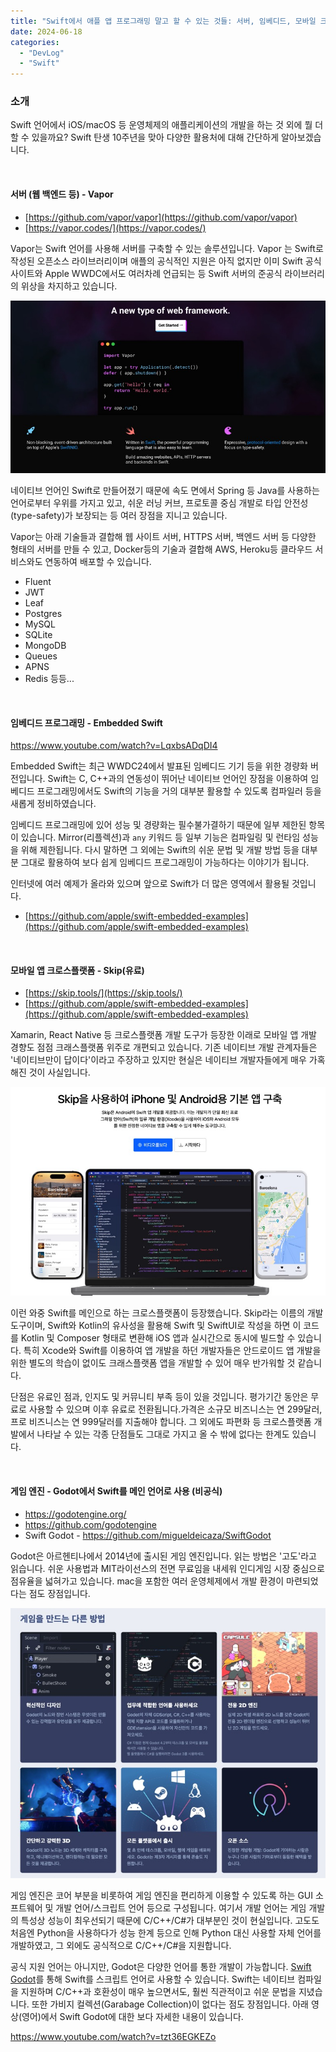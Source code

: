 ```yaml
---
title: "Swift에서 애플 앱 프로그래밍 말고 할 수 있는 것들: 서버, 임베디드, 모바일 크로스플랫폼, 게임 엔진 등"
date: 2024-06-18
categories: 
  - "DevLog"
  - "Swift"
---
```


### **소개**

Swift 언어에서 iOS/macOS 등 운영체제의 애플리케이션의 개발을 하는 것 외에 뭘 더 할 수 있을까요? Swift 탄생 10주년을 맞아 다양한 활용처에 대해 간단하게 알아보겠습니다.

 

#### **서버 (웹 백엔드 등) - Vapor**

- [https://github.com/vapor/vapor](https://github.com/vapor/vapor)
- [https://vapor.codes/](https://vapor.codes/)

Vapor는 Swift 언어를 사용해 서버를 구축할 수 있는 솔루션입니다. Vapor 는 Swift로 작성된 오픈소스 라이브러리이며 애플의 공식적인 지원은 아직 없지만 이미 Swift 공식 사이트와 Apple WWDC에서도 여러차례 언급되는 등 Swift 서버의 준공식 라이브러리의 위상을 차지하고 있습니다.

 ![](/assets/img/wp-content/uploads/2024/06/스크린샷-2024-06-18-오후-9.06.08.jpg)

네이티브 언어인 Swift로 만들어졌기 때문에 속도 면에서 Spring 등 Java를 사용하는 언어로부터 우위를 가지고 있고, 쉬운 러닝 커브, 프로토콜 중심 개발로 타입 안전성(type-safety)가 보장되는 등 여러 장점을 지니고 있습니다.

Vapor는 아래 기술들과 결합해 웹 사이트 서버, HTTPS 서버, 백엔드 서버 등 다양한 형태의 서버를 만들 수 있고, Docker등의 기술과 결합해 AWS, Heroku등 클라우드 서비스와도 연동하여 배포할 수 있습니다.

- Fluent
- JWT
- Leaf
- Postgres
- MySQL
- SQLite
- MongoDB
- Queues
- APNS
- Redis 등등...

 

#### **임베디드 프로그래밍 - Embedded Swift**

https://www.youtube.com/watch?v=LqxbsADqDI4

Embedded Swift는 최근 WWDC24에서 발표된 임베디드 기기 등을 위한 경량화 버전입니다. Swift는 C, C++과의 연동성이 뛰어난 네이티브 언어인 장점을 이용하여 임베디드 프로그래밍에서도 Swift의 기능을 거의 대부분 활용할 수 있도록 컴파일러 등을 새롭게 정비하였습니다.

임베디드 프로그래밍에 있어 성능 및 경량화는 필수불가결하기 때문에 일부 제한된 항목이 있습니다. Mirror(리플렉션)과 `any` 키워드 등 일부 기능은 컴파일링 및 런타임 성능을 위해 제한됩니다. 다시 말하면 그 외에는 Swift의 쉬운 문법 및 개발 방법 등을 대부분 그대로 활용하여 보다 쉽게 임베디드 프로그래밍이 가능하다는 이야기가 됩니다.

인터넷에 여러 예제가 올라와 있으며 앞으로 Swift가 더 많은 영역에서 활용될 것입니다.

- [https://github.com/apple/swift-embedded-examples](https://github.com/apple/swift-embedded-examples)

 

#### **모바일 앱 크로스플랫폼 - Skip(유료)**

- [https://skip.tools/](https://skip.tools/)
- [https://github.com/apple/swift-embedded-examples](https://github.com/apple/swift-embedded-examples)

Xamarin, React Native 등 크로스플랫폼 개발 도구가 등장한 이래로 모바일 앱 개발 경향도 점점 크래스플랫폼 위주로 개편되고 있습니다. 기존 네이티브 개발 관계자들은 '네이티브만이 답이다'이라고 주장하고 있지만 현실은 네이티브 개발자들에게 매우 가혹해진 것이 사실입니다.

 ![](/assets/img/wp-content/uploads/2024/06/스크린샷-2024-06-18-오후-9.08.55.jpg)

이런 와중 Swift를 메인으로 하는 크로스플랫폼이 등장했습니다. Skip라는 이름의 개발 도구이며, Swift와 Kotlin의 유사성을 활용해 Swift 및 SwiftUI로 작성을 하면 이 코드를 Kotlin 및 Composer 형태로 변환해 iOS 앱과 실시간으로 동시에 빌드할 수 있습니다. 특히 Xcode와 Swift를 이용하여 앱 개발을 하던 개발자들은 안드로이드 앱 개발을 위한 별도의 학습이 없이도 크래스플랫폼 앱을 개발할 수 있어 매우 반가워할 것 같습니다.

단점은 유료인 점과, 인지도 및 커뮤니티 부족 등이 있을 것입니다. 평가기간 동안은 무료로 사용할 수 있으며 이후 유료로 전환됩니다.가격은 소규모 비즈니스는 연 299달러, 프로 비즈니스는 연 999달러를 지출해야 합니다. 그 외에도 파편화 등 크로스플랫폼 개발에서 나타날 수 있는 각종 단점들도 그대로 가지고 올 수 밖에 없다는 한계도 있습니다.

 

#### **게임 엔진 - Godot에서 Swift를 메인 언어로 사용 (비공식)**

- https://godotengine.org/
- https://github.com/godotengine
- Swift Godot - https://github.com/migueldeicaza/SwiftGodot

Godot은 아르헨티나에서 2014년에 출시된 게임 엔진입니다. 읽는 방법은 '고도'라고 읽습니다. 쉬운 사용법과 MIT라이선스의 전면 무료임을 내세워 인디게임 시장 중심으로 점유율을 넓혀가고 있습니다. mac을 포함한 여러 운영체제에서 개발 환경이 마련되었다는 점도 장점입니다.

 ![](/assets/img/wp-content/uploads/2024/06/스크린샷-2024-06-18-오후-9.10.05.jpg)

게임 엔진은 코어 부분을 비롯하여 게임 엔진을 편리하게 이용할 수 있도록 하는 GUI 소프트웨어 및 개발 언어/스크립트 언어 등으로 구성됩니다. 여기서 개발 언어는 게임 개발의 특성상 성능이 최우선되기 때문에 C/C++/C#가 대부분인 것이 현실입니다. 고도도 처음엔 Python을 사용하다가 성능 한계 등으로 인해 Python 대신 사용할 자체 언어를 개발하였고, 그 외에도 공식적으로 C/C++/C#을 지원합니다.

공식 지원 언어는 아니지만, Godot은 다양한 언어를 통한 개발이 가능합니다. [Swift Godot](https://github.com/migueldeicaza/SwiftGodot)를 통해 Swift를 스크립트 언어로 사용할 수 있습니다. Swift는 네이티브 컴파일을 지원하며 C/C++과 호환성이 매우 높으면서도, 훨씬 직관적이고 쉬운 문법을 지녔습니다. 또한 가비지 컬렉션(Garabage Collection)이 없다는 점도 장점입니다. 아래 영상(영어)에서 Swift Godot에 대한 보다 자세한 내용이 있습니다.

https://www.youtube.com/watch?v=tzt36EGKEZo
